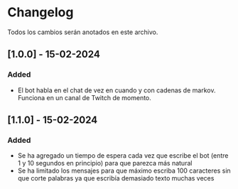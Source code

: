 # Changelog
Todos los cambios serán anotados en este archivo.

## [1.0.0] - 15-02-2024
### Added
- El bot habla en el chat de vez en cuando y con cadenas de markov. Funciona en un canal de Twitch de momento.

## [1.1.0] - 15-02-2024
### Added
- Se ha agregado un tiempo de espera cada vez que escribe el bot (entre 1 y 10 segundos en principio) para que parezca más natural
- Se ha limitado los mensajes para que máximo escriba 100 caracteres sin que corte palabras ya que escribía demasiado texto muchas veces